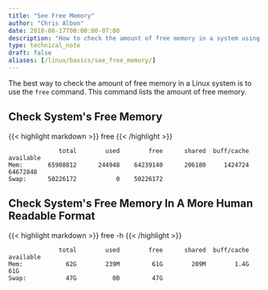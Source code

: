 ```yaml
---
title: "See Free Memory"
author: "Chris Albon"
date: 2018-06-17T00:00:00-07:00
description: "How to check the amount of free memory in a system using the Linux command line."
type: technical_note
draft: false
aliases: [/linux/basics/see_free_memory/]
---
```


The best way to check the amount of free memory in a Linux system is to use the `free` command. This command lists the amount of free memory.

## Check System's Free Memory

{{< highlight markdown >}}
free
{{< /highlight >}}
```
              total        used        free      shared  buff/cache   available
Mem:       65908812      244948    64239140      206180     1424724    64672848
Swap:      50226172           0    50226172
```

## Check System's Free Memory In A More Human Readable Format

{{< highlight markdown >}}
free -h
{{< /highlight >}}
```
              total        used        free      shared  buff/cache   available
Mem:            62G        239M         61G        209M        1.4G         61G
Swap:           47G          0B         47G
```
